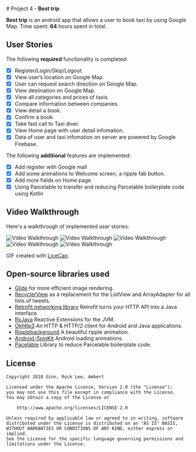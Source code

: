 ﻿﻿# Project 4 -  **Best trip**

**Best trip** is an android app that allows a user to book taxi by using Google Map. 
Time spent: **64** hours spent in total.

## User Stories

The following **required** functionality is completed:

* [x] Register/Login/Skip/Logout. 
* [x] View user’s location on Google Map. 
* [x] User can request search direction on Google Map.
* [x] View destination on Google Map.     
* [x] View all categories and prices of taxis.   
* [x] Compare information between companies. 
* [x] View detail a book.
* [x] Confirm a book.
* [x] Take fast call to Taxi diver.
* [x] View Home page with user detail infomation.
* [x] Data of user and taxi infomation on server are powered by Google Firebase.

The following **additional** features are implemented:

* [x] Add register with Google mail
* [x] Add some animations to Welcome screen, a ripple fab button.
* [x] Add more fields on Home page.
* [x] Using Parcelable to transfer and reducing Parcelable boilerplate code using Kotlin

## Video Walkthrough

Here's a walkthrough of implemented user stories:

<img src='https://i.imgur.com/tA8GBNq.gif' title='Sign in' width='' alt='Video Walkthrough' />
<img src='https://i.imgur.com/CUYeRuT.gif' title='Sign in Google' width='' alt='Video Walkthrough' />
<img src='https://i.imgur.com/SRCGhxH.gif' title='Sign up' width='' alt='Video Walkthrough' />
<img src='https://i.imgur.com/2nzf2Ki.gif' title='Best Trip' width='' alt='Video Walkthrough' />
<img src='https://i.imgur.com/bfpgptK.gif' title='Best Trip' width='' alt='Video Walkthrough' />

GIF created with [LiceCap](http://www.cockos.com/licecap/).

## Open-source libraries used

- [Glide](http://inthecheesefactory.com/blog/get-to-know-glide-recommended-by-google/en) for more efficient image rendering.
- [RecyclerView](http://guides.codepath.com/android/Using-the-RecyclerView) as a replacement for the ListView and ArrayAdapter for all lists of tweets.
- [Retrofit networking library](http://guides.codepath.com/android/Consuming-APIs-with-Retrofit) Retrofit turns your HTTP API into a Java interface.
- [RxJava](https://github.com/ReactiveX/RxJava) Reactive Extensions for the JVM.
- [Okhttp3](https://square.github.io/okhttp/3.x/okhttp/) An HTTP & HTTP/2 client for Android and Java applications.
- [Ripplebackground](https://github.com/skyfishjy/android-ripple-background) A beautiful ripple animation.
- [Android-SpinKit](https://github.com/ybq/Android-SpinKit) Android loading animations.
- [Pacelable](https://medium.com/@BladeCoder/reducing-parcelable-boilerplate-code-using-kotlin-741c3124a49a) Library to reduce Parcelable boilerplate code.

## License

    Copyright 2018 Ginn, Rock Lee, Ambert

    Licensed under the Apache License, Version 2.0 (the "License");
    you may not use this file except in compliance with the License.
    You may obtain a copy of the License at

        http://www.apache.org/licenses/LICENSE-2.0

    Unless required by applicable law or agreed to in writing, software
    distributed under the License is distributed on an "AS IS" BASIS,
    WITHOUT WARRANTIES OR CONDITIONS OF ANY KIND, either express or implied.
    See the License for the specific language governing permissions and
    limitations under the License.
